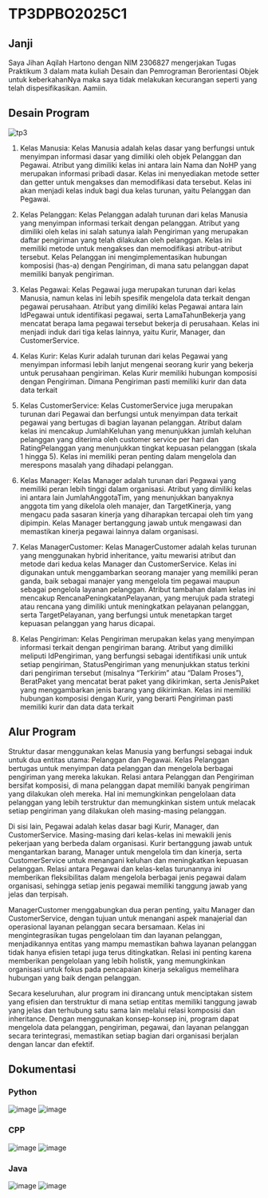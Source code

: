 # TP3DPBO2025C1

## Janji
Saya Jihan Aqilah Hartono dengan NIM 2306827 mengerjakan Tugas Praktikum 3 dalam mata kuliah Desain dan Pemrograman Berorientasi Objek untuk keberkahanNya maka saya tidak melakukan kecurangan seperti yang telah dispesifikasikan. Aamiin.

## Desain Program
![tp3](https://github.com/user-attachments/assets/f5bbeccb-9741-4f42-9a1e-3c990bb12859)
1. Kelas Manusia:
Kelas Manusia adalah kelas dasar yang berfungsi untuk menyimpan informasi dasar yang dimiliki oleh objek Pelanggan dan Pegawai. Atribut yang dimiliki kelas ini antara lain Nama dan NoHP yang merupakan informasi pribadi dasar. Kelas ini menyediakan metode setter dan getter untuk mengakses dan memodifikasi data tersebut. Kelas ini akan menjadi kelas induk bagi dua kelas turunan, yaitu Pelanggan dan Pegawai.

2. Kelas Pelanggan:
Kelas Pelanggan adalah turunan dari kelas Manusia yang menyimpan informasi terkait dengan pelanggan. Atribut yang dimiliki oleh kelas ini salah satunya ialah Pengiriman yang merupakan daftar pengiriman yang telah dilakukan oleh pelanggan. Kelas ini memiliki metode untuk mengakses dan memodifikasi atribut-atribut tersebut. Kelas Pelanggan ini mengimplementasikan hubungan komposisi (has-a) dengan Pengiriman, di mana satu pelanggan dapat memiliki banyak pengiriman.

3. Kelas Pegawai:
Kelas Pegawai juga merupakan turunan dari kelas Manusia, namun kelas ini lebih spesifik mengelola data terkait dengan pegawai perusahaan. Atribut yang dimiliki kelas Pegawai antara lain IdPegawai untuk identifikasi pegawai, serta LamaTahunBekerja yang mencatat berapa lama pegawai tersebut bekerja di perusahaan. Kelas ini menjadi induk dari tiga kelas lainnya, yaitu Kurir, Manager, dan CustomerService.

4. Kelas Kurir:
Kelas Kurir adalah turunan dari kelas Pegawai yang menyimpan informasi lebih lanjut mengenai seorang kurir yang bekerja untuk perusahaan pengiriman. Kelas Kurir memiliki hubungan komposisi dengan Pengiriman. Dimana Pengiriman pasti memiliki kurir dan data data terkait

5. Kelas CustomerService:
Kelas CustomerService juga merupakan turunan dari Pegawai dan berfungsi untuk menyimpan data terkait pegawai yang bertugas di bagian layanan pelanggan. Atribut dalam kelas ini mencakup JumlahKeluhan yang menunjukkan jumlah keluhan pelanggan yang diterima oleh customer service per hari dan RatingPelanggan yang menunjukkan tingkat kepuasan pelanggan (skala 1 hingga 5). Kelas ini memiliki peran penting dalam mengelola dan merespons masalah yang dihadapi pelanggan.

6. Kelas Manager:
Kelas Manager adalah turunan dari Pegawai yang memiliki peran lebih tinggi dalam organisasi. Atribut yang dimiliki kelas ini antara lain JumlahAnggotaTim, yang menunjukkan banyaknya anggota tim yang dikelola oleh manajer, dan TargetKinerja, yang mengacu pada sasaran kinerja yang diharapkan tercapai oleh tim yang dipimpin. Kelas Manager bertanggung jawab untuk mengawasi dan memastikan kinerja pegawai lainnya dalam organisasi.

7. Kelas ManagerCustomer:
Kelas ManagerCustomer adalah kelas turunan yang menggunakan hybrid inheritance, yaitu mewarisi atribut dan metode dari kedua kelas Manager dan CustomerService. Kelas ini digunakan untuk menggambarkan seorang manajer yang memiliki peran ganda, baik sebagai manajer yang mengelola tim pegawai maupun sebagai pengelola layanan pelanggan. Atribut tambahan dalam kelas ini mencakup RencanaPeningkatanPelayanan, yang merujuk pada strategi atau rencana yang dimiliki untuk meningkatkan pelayanan pelanggan, serta TargetPelayanan, yang berfungsi untuk menetapkan target kepuasan pelanggan yang harus dicapai.

8. Kelas Pengiriman:
Kelas Pengiriman merupakan kelas yang menyimpan informasi terkait dengan pengiriman barang. Atribut yang dimiliki meliputi IdPengiriman, yang berfungsi sebagai identifikasi unik untuk setiap pengiriman, StatusPengiriman yang menunjukkan status terkini dari pengiriman tersebut (misalnya “Terkirim” atau “Dalam Proses”), BeratPaket yang mencatat berat paket yang dikirimkan, serta JenisPaket yang menggambarkan jenis barang yang dikirimkan. Kelas ini memiliki hubungan komposisi dengan Kurir, yang berarti Pengiriman pasti memiliki kurir dan data data terkait

## Alur Program
Struktur dasar menggunakan kelas Manusia yang berfungsi sebagai induk untuk dua entitas utama: Pelanggan dan Pegawai. Kelas Pelanggan bertugas untuk menyimpan data pelanggan dan mengelola berbagai pengiriman yang mereka lakukan. Relasi antara Pelanggan dan Pengiriman bersifat komposisi, di mana pelanggan dapat memiliki banyak pengiriman yang dilakukan oleh mereka. Hal ini memungkinkan pengelolaan data pelanggan yang lebih terstruktur dan memungkinkan sistem untuk melacak setiap pengiriman yang dilakukan oleh masing-masing pelanggan.

Di sisi lain, Pegawai adalah kelas dasar bagi Kurir, Manager, dan CustomerService. Masing-masing dari kelas-kelas ini mewakili jenis pekerjaan yang berbeda dalam organisasi. Kurir bertanggung jawab untuk mengantarkan barang, Manager untuk mengelola tim dan kinerja, serta CustomerService untuk menangani keluhan dan meningkatkan kepuasan pelanggan. Relasi antara Pegawai dan kelas-kelas turunannya ini memberikan fleksibilitas dalam mengelola berbagai jenis pegawai dalam organisasi, sehingga setiap jenis pegawai memiliki tanggung jawab yang jelas dan terpisah.

ManagerCustomer menggabungkan dua peran penting, yaitu Manager dan CustomerService, dengan tujuan untuk menangani aspek manajerial dan operasional layanan pelanggan secara bersamaan. Kelas ini mengintegrasikan tugas pengelolaan tim dan layanan pelanggan, menjadikannya entitas yang mampu memastikan bahwa layanan pelanggan tidak hanya efisien tetapi juga terus ditingkatkan. Relasi ini penting karena memberikan pengelolaan yang lebih holistik, yang memungkinkan organisasi untuk fokus pada pencapaian kinerja sekaligus memelihara hubungan yang baik dengan pelanggan.

Secara keseluruhan, alur program ini dirancang untuk menciptakan sistem yang efisien dan terstruktur di mana setiap entitas memiliki tanggung jawab yang jelas dan terhubung satu sama lain melalui relasi komposisi dan inheritance. Dengan menggunakan konsep-konsep ini, program dapat mengelola data pelanggan, pengiriman, pegawai, dan layanan pelanggan secara terintegrasi, memastikan setiap bagian dari organisasi berjalan dengan lancar dan efektif.

## Dokumentasi
### Python
![image](https://github.com/user-attachments/assets/f4b86af5-eb9b-47f2-a626-3906781af659)
![image](https://github.com/user-attachments/assets/71c7148d-fbb1-4ea7-91d1-5ec376095b86)


### CPP
![image](https://github.com/user-attachments/assets/69af75fd-8184-4098-9bd1-9b6d52b0f448)
![image](https://github.com/user-attachments/assets/e2be7178-35e3-41d2-a04b-4fe7adbf03a0)


### Java
![image](https://github.com/user-attachments/assets/5af10699-40e0-4faa-9a10-506ad09f14f2)
![image](https://github.com/user-attachments/assets/0f91e9d9-fa15-4737-84a0-ce9262d78a84)


